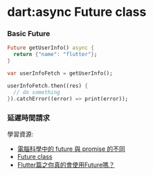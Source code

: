 # dart:async Future<T> class
  
### Basic Future
```dart
Future getUserInfo() async {
  return {"name": "flutter"};
}

var userInfoFetch = getUserInfo();

userInfoFetch.then((res) {
  // do something
}).catchError((error) => print(error));
```

### 延遲時間請求

學習資源:
- [電腦科學中的 future 與 promise 的不同](https://zh.wikipedia.org/wiki/Future%E4%B8%8Epromise)
- [Future class](https://api.dart.dev/stable/2.12.4/dart-async/Future-class.html)
- [Flutter篇之你真的會使用Future嗎？](https://juejin.cn/post/6844903893403451405)
